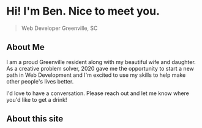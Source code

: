 # Hi! I'm Ben. Nice to meet you.
> Web Developer Greenville, SC

## About Me
I am a proud Greenville resident along with my beautiful wife and daughter. As a creative problem solver, 2020 gave me the opportunity to start a new path in Web Development and I'm excited to use my skills to help make other people's lives better.

I'd love to have a conversation. Please reach out and let me know where you'd like to get a drink!

## About this site
<!-- Ben you should talk about how you built your site here. -->